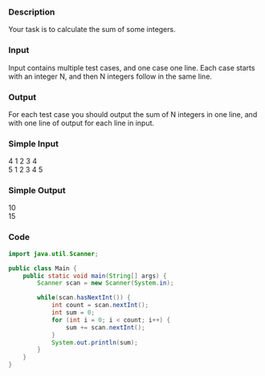 ### Description
Your task is to calculate the sum of some integers. 

### Input
Input contains multiple test cases, and one case one line. Each case starts with an integer N, and then N integers follow in the same line. 

### Output
For each test case you should output the sum of N integers in one line, and with one line of output for each line in input. 

### Simple Input
4 1 2 3 4  
5 1 2 3 4 5

### Simple Output
10  
15

### Code
```java
import java.util.Scanner;

public class Main {
    public static void main(String[] args) {
        Scanner scan = new Scanner(System.in);

        while(scan.hasNextInt()) {
            int count = scan.nextInt();
            int sum = 0;
            for (int i = 0; i < count; i++) {
                sum += scan.nextInt();
            }
            System.out.println(sum);
        }
    }
}
```